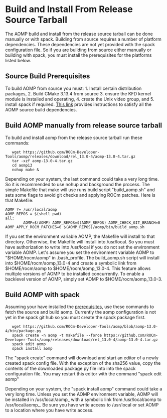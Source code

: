 # Build and Install From Release Source Tarball

The AOMP build and install from the release source tarball can be done manually or with spack.
Building from source requires a number of platform dependencies.
These dependencies are not yet provided with the spack configuration file.
So if you are building from source either manually or building with spack, you must install the prerequisites for the platforms listed below.

## Source Build Prerequisites

To build AOMP from source you must: 1. Install certain distribution packages, 2. Build CMake 3.13.4 from source 3. ensure the KFD kernel module is installed and operating, 4. create the Unix video group, and 5. install spack if required. [This link](SOURCEINSTALL_PREREQUISITE.md) provides instructions to satisfy all the AOMP source build dependencies.

## Build AOMP manually from release source tarball

To build and install aomp from the release source tarball run these commands:

```
   wget https://github.com/ROCm-Developer-Tools/aomp/releases/download/rel_13.0-4/aomp-13.0-4.tar.gz
   tar -xzf aomp-13.0-4.tar.gz
   cd aomp13
   nohup make &
```
Depending on your system, the last command could take a very long time.  So it is recommended to use nohup and background the process.  The simple Makefile that make will use runs build script "build_aomp.sh" and sets some flags to avoid git checks and applying ROCm patches. Here is that Makefile:
```
AOMP ?= /usr/local/aomp
AOMP_REPOS = $(shell pwd)
all:
        AOMP=$(AOMP) AOMP_REPOS=$(AOMP_REPOS) AOMP_CHECK_GIT_BRANCH=0 AOMP_APPLY_ROCM_PATCHES=0 $(AOMP_REPOS)/aomp/bin/build_aomp.sh
```
If you set the environment variable AOMP, the Makefile will install to that directory.
Otherwise, the Makefile will install into /usr/local.
So you must have authorization to write into /usr/local if you do not set the environment variable AOMP.
Let's assume you set the environment variable AOMP to "$HOME/rocm/aomp" in .bash_profile.
The build_aomp.sh script will install into $HOME/rocm/aomp_13.0-4 and create a symbolic link from $HOME/rocm/aomp to $HOME/rocm/aomp_13.0-4.
This feature allows multiple versions of AOMP to be installed concurrently.
To enable a backlevel version of AOMP, simply set AOMP to $HOME/rocm/aomp_13.0-3.

## Build AOMP with spack

Assuming your have installed the [prerequisites](SOURCEINSTALL_PREREQUISITE.md), use these commands to fetch the source and build aomp. Currently the aomp configuration is not yet in the spack git hub so you must create the spack package first.

```
   wget https://github.com/ROCm-Developer-Tools/aomp/blob/aomp-13.0-4/bin/package.py
   spack create -n aomp -t makefile --force https://github.com/ROCm-Developer-Tools/aomp/releases/download/rel_13.0-4/aomp-13.0-4.tar.gz
   spack edit aomp
   spack install aomp
```
The "spack create" command will download and start an editor of a newly created spack config file.
With the exception of the sha256 value, copy the contents of the downloaded package.py file into
into the spack configuration file. You may restart this editor with the command "spack edit aomp"

Depending on your system, the "spack install aomp" command could take a very long time.
Unless you set the AOMP environment variable, AOMP will be installed in /usr/local/aomp_<RELEASE> with a symbolic link from /usr/local/aomp to /usr/local/aomp_<RELEASE>.
Be sure you have write access to /usr/local or set AOMP to a location where you have write access.
